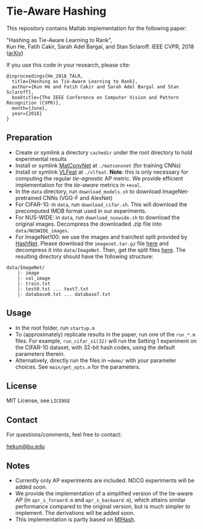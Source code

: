 # Tie-Aware Hashing
This repository contains Matlab implementation for the following paper:

"Hashing as Tie-Aware Learning to Rank",  
    Kun He, Fatih Cakir, Sarah Adel Bargal, and Stan Sclaroff.
    IEEE CVPR, 2018 ([arXiv](https://arxiv.org/abs/1705.08562))

If you use this code in your research, please cite:
```
@inproceedings{He_2018_TALR,
  title={Hashing as Tie-Aware Learning to Rank},
  author={Kun He and Fatih Cakir and Sarah Adel Bargal and Stan Sclaroff},
  booktitle={The IEEE Conference on Computer Vision and Pattern Recognition (CVPR)},
  month={June}, 
  year={2018}
}
```

## Preparation
- Create or symlink a directory `cachedir` under the root directory to hold experimental results
- Install or symlink [MatConvNet](http://www.vlfeat.org/matconvnet/) at `./matconvnet` (for training CNNs)
- Install or symlink [VLFeat](http://www.vlfeat.org/)  at `./vlfeat`. 
**Note**: this is only necessary for computing the regular *tie-agnostic* AP metric.
We provide efficient implementation for the *tie-aware* metrics in `+eval`.
- In the `data` directory, run `download_models.sh` to download ImageNet-pretrained CNNs (VGG-F and AlexNet)
- For CIFAR-10: in `data`, run `download_cifar.sh`. This will download the precomputed IMDB format used in our experiments.
- For NUS-WIDE: in `data`, run `download_nuswide.sh` to download the original images.
Decompress the downloaded .zip file into `data/NUSWIDE_images`.
- For ImageNet100: we use the images and train/test split provided by [HashNet](http://github.com/thuml/HashNet).
Please download the `imagenet.tar.gz` file [here](https://drive.google.com/drive/folders/0B7IzDz-4yH_HOXdoaDU4dk40RFE) 
and decompress it into `data/ImageNet`.
Then, get the split files [here](https://github.com/thuml/HashNet/tree/master/caffe/data/imagenet).
The resulting directory should have the following structure:
```
data/ImageNet/
	|- image
	|- val_image
	|- train.txt
	|- test0.txt ... text7.txt
	|- database0.txt ... database7.txt
```

## Usage
- In the root folder, run `startup.m`
- To (approximately) replicate results in the paper, run one of the `run_*.m` files.
For example, `run_cifar_s1(32)` will run the Setting 1 experiment on the CIFAR-10 dataset, with 32-bit hash codes, using the default parameters therein.
- Alternatively, directly run the files in `+demo/` with your parameter choices.
See `main/get_opts.m` for the parameters.

## License
MIT License, see `LICENSE`

## Contact
For questions/comments, feel free to contact:

hekun@bu.edu

## Notes
- Currently only AP experiments are included. NDCG experiments will be added soon.
- We provide the implementation of a simplified version of the tie-aware AP 
(in `apr_s_forward.m` and `apr_s_backward.m`), which attains similar performance 
compared to the original version, but is much simpler to implement.
The derivations will be added soon.
- This implementation is partly based on [MIHash](http://github.com/fcakir/mihash).
